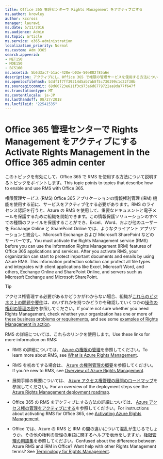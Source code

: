 ```yaml
---
title: Office 365 管理センターで Rights Management をアクティブにする
ms.author: krowley
author: kccross
manager: laurawi
ms.date: 5/11/2016
ms.audience: Admin
ms.topic: article
ms.service: o365-administration
localization_priority: Normal
ms.custom: Adm_O365
search.appverid:
- MET150
- MOE150
- BCS160
ms.assetid: 5b6d3ac7-b1ac-428e-b03e-50e882f85a6e
description: アクティブにし、Office 365 で権限の管理サービスを使用する方法について説明するトピックへのポインター。
ms.openlocfilehash: b3df1f7ff39214d5ab7ab8f5c730299c1c22f30b
ms.sourcegitcommit: 69d60723e611f3c973a6d6779722aa9da77f647f
ms.translationtype: MT
ms.contentlocale: ja-JP
ms.lasthandoff: 08/27/2018
ms.locfileid: "22541535"
---
```

# <a name="activate-rights-management-in-the-office-365-admin-center"></a><span data-ttu-id="86627-103">Office 365 管理センターで Rights Management をアクティブにする</span><span class="sxs-lookup"><span data-stu-id="86627-103">Activate Rights Management in the Office 365 admin center</span></span>

<span data-ttu-id="86627-104">このトピックを有効にして、Office 365 で RMS を使用する方法について説明するトピックをポイントします。</span><span class="sxs-lookup"><span data-stu-id="86627-104">This topic points to topics that describe how to enable and use RMS with Office 365.</span></span>
  
<span data-ttu-id="86627-p101">権限管理サービス (RMS) Office 365 アプリケーションの情報権利管理 (IRM) 機能を使用する前に、サービスをアクティブ化する必要があります。RMS のライセンス認証を行うと、Azure の RMS を使用して、重要なドキュメントと電子メールを保護するために組織を開始できます。この情報保護ソリューションのすべての種類のファイルを保護することができ、Excel、Word、および他のユーザーを Exchange Online と SharePoint Online では、ようなクライアント アプリケーションと統合し、Microsoft Exchange および Microsoft SharePoint などのサーバーです。</span><span class="sxs-lookup"><span data-stu-id="86627-p101">You must activate the Rights Management service (RMS) before you can use the Information Rights Management (IRM) features of Office 365 applications and services. After you activate RMS, your organization can start to protect important documents and emails by using Azure RMS. This information protection solution can protect all file types and integrates with client applications like Excel, Microsoft Word, and others, Exchange Online and SharePoint Online, and servers such as Microsoft Exchange and Microsoft SharePoint.</span></span>
  
> [!TIP]
> <span data-ttu-id="86627-108">アクセス権管理する必要があるかどうかがわからない場合、組織が[これらのビジネス上の問題や要件](https://docs.microsoft.com/rights-management/understand-explore/azure-rms-problems-it-solves)は、のいずれかを持つかどうかを確認していくつかの[操作の権利の管理の例](https://docs.microsoft.com/rights-management/understand-explore/what-admins-users-see)を参照してください。</span><span class="sxs-lookup"><span data-stu-id="86627-108">If you're not sure whether you need Rights Management, check whether your organization has one or more of [these business problems or requirements](https://docs.microsoft.com/rights-management/understand-explore/azure-rms-problems-it-solves), and see some [examples of Rights Management in action](https://docs.microsoft.com/rights-management/understand-explore/what-admins-users-see).</span></span> 
  
<span data-ttu-id="86627-109">RMS の詳細については、これらのリンクを使用します。</span><span class="sxs-lookup"><span data-stu-id="86627-109">Use these links for more information on RMS:</span></span>
  
- <span data-ttu-id="86627-110">RMS の詳細については、 [Azure の権限の管理](https://docs.microsoft.com/rights-management/understand-explore/what-is-azure-rms)を参照してください。</span><span class="sxs-lookup"><span data-stu-id="86627-110">To learn more about RMS, see [What is Azure Rights Management](https://docs.microsoft.com/rights-management/understand-explore/what-is-azure-rms).</span></span>
    
- <span data-ttu-id="86627-111">RMS を初めてする場合は、 [Azure の権利管理の概要](https://docs.microsoft.com/rights-management/understand-explore/azure-rights-management)を参照してください。</span><span class="sxs-lookup"><span data-stu-id="86627-111">If you're new to RMS, see [Overview of Azure Rights Management](https://docs.microsoft.com/rights-management/understand-explore/azure-rights-management).</span></span>
    
- <span data-ttu-id="86627-112">展開手順の概要については、 [Azure アクセス権管理の展開のロードマップ](https://docs.microsoft.com/rights-management/plan-design/deployment-roadmap)を参照してください。</span><span class="sxs-lookup"><span data-stu-id="86627-112">For an overview of the deployment steps see the [Azure Rights Management deployment roadmap](https://docs.microsoft.com/rights-management/plan-design/deployment-roadmap).</span></span>
    
- <span data-ttu-id="86627-113">Office 365 の RMS をアクティブにする方法の詳細については、 [Azure アクセス権の管理をアクティブにする](https://technet.microsoft.com/library/jj658941.aspx)を参照してください。</span><span class="sxs-lookup"><span data-stu-id="86627-113">For instructions about activating RMS for Office 365, see [Activating Azure Rights Management](https://technet.microsoft.com/library/jj658941.aspx).</span></span>
    
- <span data-ttu-id="86627-p102">Office では、Azure の RMS と IRM の間の違いについて混乱が生じるでしょうか。その他の権利の管理の用語に関するヘルプを表示をしますか。[権限管理の用語集](https://technet.microsoft.com/library/dn595132.aspx)を参照してください。</span><span class="sxs-lookup"><span data-stu-id="86627-p102">Confused about the difference between Azure RMS and IRM in Office? Want help with other Rights Management terms? See [Terminology for Rights Management](https://technet.microsoft.com/library/dn595132.aspx).</span></span>
    

